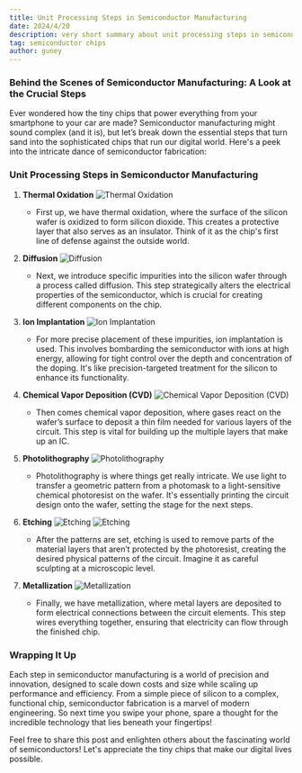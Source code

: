 ```yaml
---
title: Unit Processing Steps in Semiconductor Manufacturing
date: 2024/4/20
description: very short summary about unit processing steps in semiconductor manufacturing
tag: semiconductor chips 
author: guney
---
```


### Behind the Scenes of Semiconductor Manufacturing: A Look at the Crucial Steps

Ever wondered how the tiny chips that power everything from your smartphone to your car are made? Semiconductor manufacturing might sound complex (and it is), but let’s break down the essential steps that turn sand into the sophisticated chips that run our digital world. Here's a peek into the intricate dance of semiconductor fabrication:

### Unit Processing Steps in Semiconductor Manufacturing

1. **Thermal Oxidation**
    ![Thermal Oxidation](/public/images/thermaloxidation.png)
   - First up, we have thermal oxidation, where the surface of the silicon wafer is oxidized to form silicon dioxide. This creates a protective layer that also serves as an insulator. Think of it as the chip's first line of defense against the outside world.

2. **Diffusion**
    ![Diffusion](/public/images/diffusion.png)
   - Next, we introduce specific impurities into the silicon wafer through a process called diffusion. This step strategically alters the electrical properties of the semiconductor, which is crucial for creating different components on the chip.

3. **Ion Implantation**
    ![Ion Implantation](/public/images/ionimp.png)
   - For more precise placement of these impurities, ion implantation is used. This involves bombarding the semiconductor with ions at high energy, allowing for tight control over the depth and concentration of the doping. It's like precision-targeted treatment for the silicon to enhance its functionality.

4. **Chemical Vapor Deposition (CVD)**
    ![Chemical Vapor Deposition (CVD)](/public/images/cvd.png)
   - Then comes chemical vapor deposition, where gases react on the wafer’s surface to deposit a thin film needed for various layers of the circuit. This step is vital for building up the multiple layers that make up an IC.

5. **Photolithography**
    ![Photolithography](/public/images/photolithography.png)
   - Photolithography is where things get really intricate. We use light to transfer a geometric pattern from a photomask to a light-sensitive chemical photoresist on the wafer. It's essentially printing the circuit design onto the wafer, setting the stage for the next steps.

6. **Etching**
    ![Etching](/public/images/etching1.png)
    ![Etching](/public/images/etching2.png)
   - After the patterns are set, etching is used to remove parts of the material layers that aren’t protected by the photoresist, creating the desired physical patterns of the circuit. Imagine it as careful sculpting at a microscopic level.

7. **Metallization**
    ![Metallization](/public/images/metallization.png)
   - Finally, we have metallization, where metal layers are deposited to form electrical connections between the circuit elements. This step wires everything together, ensuring that electricity can flow through the finished chip.

### Wrapping It Up
Each step in semiconductor manufacturing is a world of precision and innovation, designed to scale down costs and size while scaling up performance and efficiency. From a simple piece of silicon to a complex, functional chip, semiconductor fabrication is a marvel of modern engineering. So next time you swipe your phone, spare a thought for the incredible technology that lies beneath your fingertips!

Feel free to share this post and enlighten others about the fascinating world of semiconductors! Let's appreciate the tiny chips that make our digital lives possible.